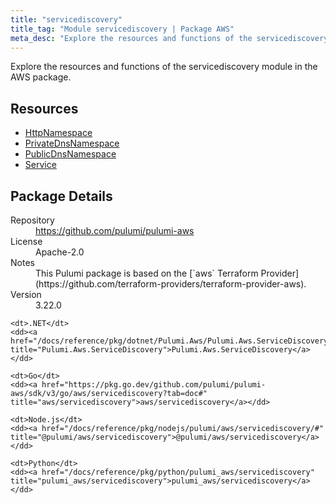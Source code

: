 ```yaml
---
title: "servicediscovery"
title_tag: "Module servicediscovery | Package AWS"
meta_desc: "Explore the resources and functions of the servicediscovery module in the AWS package."
---
```


<!-- WARNING: this file was generated by Pulumi Docs Generator. -->
<!-- Do not edit by hand unless you're certain you know what you are doing! -->

Explore the resources and functions of the servicediscovery module in the AWS package.

<h2 id="resources">Resources</h2>
<ul class="api">
    <li><a href="httpnamespace" title="HttpNamespace"><span class="symbol resource"></span>HttpNamespace</a></li>
    <li><a href="privatednsnamespace" title="PrivateDnsNamespace"><span class="symbol resource"></span>PrivateDnsNamespace</a></li>
    <li><a href="publicdnsnamespace" title="PublicDnsNamespace"><span class="symbol resource"></span>PublicDnsNamespace</a></li>
    <li><a href="service" title="Service"><span class="symbol resource"></span>Service</a></li>
</ul>

<h2 id="package-details">Package Details</h2>
<dl class="package-details">
	<dt>Repository</dt>
	<dd><a href="https://github.com/pulumi/pulumi-aws">https://github.com/pulumi/pulumi-aws</a></dd>
	<dt>License</dt>
	<dd>Apache-2.0</dd>
	<dt>Notes</dt>
	<dd>This Pulumi package is based on the [`aws` Terraform Provider](https://github.com/terraform-providers/terraform-provider-aws).</dd>
	<dt>Version</dt>
	<dd>3.22.0</dd>
</dl>



<dl class="tabular">

    <dt>.NET</dt>
    <dd><a href="/docs/reference/pkg/dotnet/Pulumi.Aws/Pulumi.Aws.ServiceDiscovery.html" title="Pulumi.Aws.ServiceDiscovery">Pulumi.Aws.ServiceDiscovery</a></dd>

    <dt>Go</dt>
    <dd><a href="https://pkg.go.dev/github.com/pulumi/pulumi-aws/sdk/v3/go/aws/servicediscovery?tab=doc#" title="aws/servicediscovery">aws/servicediscovery</a></dd>

    <dt>Node.js</dt>
    <dd><a href="/docs/reference/pkg/nodejs/pulumi/aws/servicediscovery/#" title="@pulumi/aws/servicediscovery">@pulumi/aws/servicediscovery</a></dd>

    <dt>Python</dt>
    <dd><a href="/docs/reference/pkg/python/pulumi_aws/servicediscovery" title="pulumi_aws/servicediscovery">pulumi_aws/servicediscovery</a></dd>

</dl>

